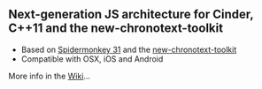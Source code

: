 ## Next-generation JS architecture for Cinder, C++11 and the new-chronotext-toolkit

- Based on [Spidermonkey 31](https://developer.mozilla.org/en-US/docs/Mozilla/Projects/SpiderMonkey/Releases/31) and the [new-chronotext-toolkit](https://github.com/arielm/new-chronotext-toolkit)
- Compatible with OSX, iOS and Android

More info in the [Wiki](../../wiki)...
